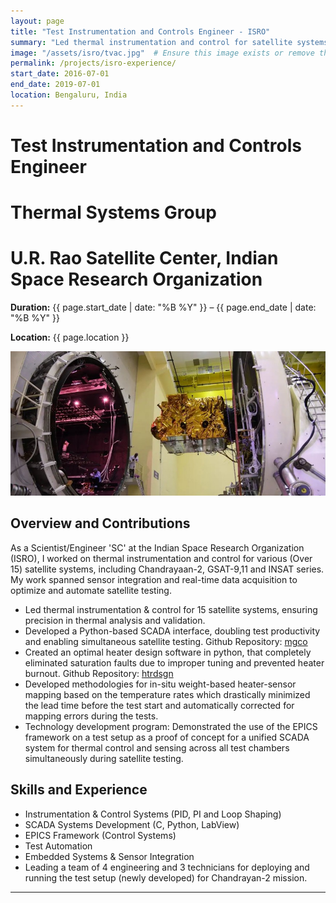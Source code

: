 ```yaml
---
layout: page
title: "Test Instrumentation and Controls Engineer - ISRO"
summary: "Led thermal instrumentation and control for satellite systems, including Chandrayaan-2, optimizing testing workflows and automation."
image: "/assets/isro/tvac.jpg"  # Ensure this image exists or remove this line
permalink: /projects/isro-experience/
start_date: 2016-07-01
end_date: 2019-07-01
location: Bengaluru, India
---
```


# Test Instrumentation and Controls Engineer
# Thermal Systems Group
# U.R. Rao Satellite Center, Indian Space Research Organization

 **Duration:** {{ page.start_date | date: "%B %Y" }} – {{ page.end_date | date: "%B %Y" }}

 **Location:** {{ page.location }}

<img src="/assets/isro/tvac.jpg" width="700">

## Overview and Contributions
As a Scientist/Engineer 'SC' at the Indian Space Research Organization (ISRO), I worked on thermal instrumentation and control for various (Over 15) satellite systems, including Chandrayaan-2, GSAT-9,11 and INSAT series. My work spanned sensor integration and real-time data acquisition to optimize and automate satellite testing.

- Led thermal instrumentation & control for 15 satellite systems, ensuring precision in thermal analysis and validation.
- Developed a Python-based SCADA interface, doubling test productivity and enabling simultaneous satellite testing. Github Repository: [mgco](https://github.com/SeshaCharla/mgco)
- Created an optimal heater design software in python, that completely eliminated saturation faults due to improper tuning and prevented heater burnout. Github Repository: [htrdsgn](https://github.com/SeshaCharla/htrdsgn)
- Developed methodologies for in-situ weight-based heater-sensor mapping based on the temperature rates which drastically minimized the lead time before the test start and automatically corrected for mapping errors during the tests.
- Technology development program: Demonstrated the use of the EPICS framework on a test setup as a proof of concept for a unified SCADA system for thermal control and sensing across all test chambers simultaneously during satellite testing.


## Skills and Experience
- Instrumentation & Control Systems (PID, PI and Loop Shaping)
- SCADA Systems Development (C, Python, LabView)
- EPICS Framework (Control Systems)
- Test Automation
- Embedded Systems & Sensor Integration
- Leading a team of 4 engineering and 3 technicians for deploying and running the test setup (newly developed) for Chandrayan-2 mission.
---
